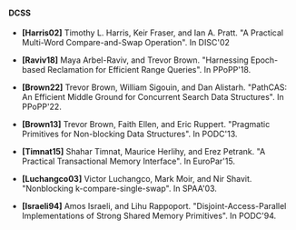 
#### DCSS

* **[Harris02]** Timothy L. Harris, Keir Fraser, and Ian A. Pratt. "A Practical Multi-Word Compare-and-Swap Operation". In DISC'02
* **[Raviv18]** Maya Arbel-Raviv, and Trevor Brown. "Harnessing Epoch-based Reclamation for Efficient Range Queries". In PPoPP'18.
* **[Brown22]** Trevor Brown, William Sigouin, and Dan Alistarh. "PathCAS: An Efficient Middle Ground for Concurrent Search Data Structures". In PPoPP'22.


* **[Brown13]** Trevor Brown, Faith Ellen, and Eric Ruppert. "Pragmatic Primitives for Non-blocking Data Structures". In PODC'13.
* **[Timnat15]** Shahar Timnat, Maurice Herlihy, and Erez Petrank. "A Practical Transactional Memory Interface". In EuroPar'15.
* **[Luchangco03]** Victor Luchangco, Mark Moir, and Nir Shavit. "Nonblocking k-compare-single-swap". In SPAA'03.
* **[Israeli94]** Amos Israeli, and Lihu Rappoport. "Disjoint-Access-Parallel Implementations of Strong Shared Memory Primitives". In PODC'94.
